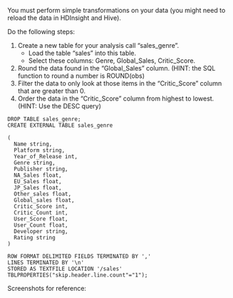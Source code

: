 You must perform simple transformations on your data (you might need to reload the data in HDInsight and Hive).  

Do the following steps:
1. Create a new table for your analysis call “sales_genre”.  
   - Load the table “sales” into this table.
   - Select these columns: Genre, Global_Sales, Critic_Score.   
2. Round the data found in the “Global_Sales” column.  (HINT:  the SQL function to round a number is ROUND(obs)
3. Filter the data to only look at those items in the “Critic_Score” column that are greater than 0.
4. Order the data in the “Critic_Score” column from highest to lowest. (HINT:  Use the DESC query)


```
DROP TABLE sales_genre;
CREATE EXTERNAL TABLE sales_genre

(
  Name string,
  Platform string,
  Year_of_Release int,
  Genre string,
  Publisher string,
  NA_Sales float,
  EU_Sales float,
  JP_Sales float,
  Other_sales float,
  Global_sales float,
  Critic_Score int,
  Critic_Count int,
  User_Score float,
  User_Count float,
  Developer string,
  Rating string
)

ROW FORMAT DELIMITED FIELDS TERMINATED BY ','
LINES TERMINATED BY '\n'
STORED AS TEXTFILE LOCATION '/sales'
TBLPROPERTIES("skip.header.line.count"="1");
```

Screenshots for reference:

